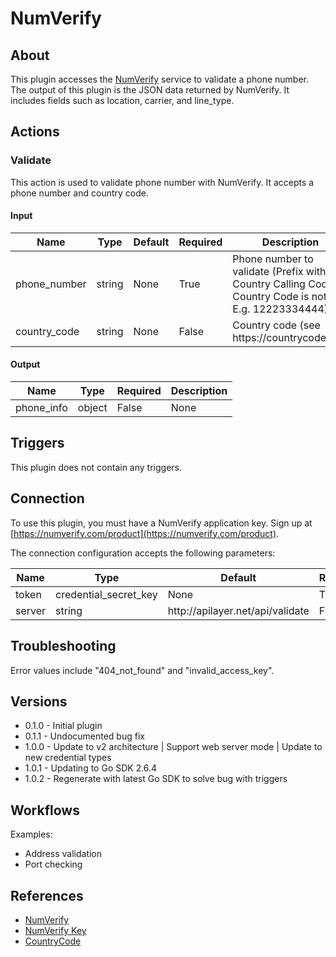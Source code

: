 
# NumVerify

## About

This plugin accesses the [NumVerify](https://numverify.com/) service to validate a phone number.
The output of this plugin is the JSON data returned by NumVerify. It
includes fields such as location, carrier, and line_type.

## Actions

### Validate

This action is used to validate phone number with NumVerify. It accepts a phone number and country code.

#### Input

|Name|Type|Default|Required|Description|Enum|
|----|----|-------|--------|-----------|----|
|phone_number|string|None|True|Phone number to validate (Prefix with Country Calling Code if Country Code is not set E.g. 12223334444)|None|
|country_code|string|None|False|Country code (see https\://countrycode.org)|None|

#### Output

|Name|Type|Required|Description|
|----|----|--------|-----------|
|phone_info|object|False|None|

## Triggers

This plugin does not contain any triggers.

## Connection

To use this plugin, you must have a NumVerify application key. Sign up at [https://numverify.com/product](https://numverify.com/product).

The connection configuration accepts the following parameters:

|Name|Type|Default|Required|Description|Enum|
|----|----|-------|--------|-----------|----|
|token|credential_secret_key|None|True|API Token|None|
|server|string|http\://apilayer.net/api/validate|False|API Server|None|

## Troubleshooting

Error values include "404_not_found" and "invalid_access_key".

## Versions

* 0.1.0 - Initial plugin
* 0.1.1 - Undocumented bug fix
* 1.0.0 - Update to v2 architecture | Support web server mode | Update to new credential types
* 1.0.1 - Updating to Go SDK 2.6.4
* 1.0.2 - Regenerate with latest Go SDK to solve bug with triggers

## Workflows

Examples:

* Address validation
* Port checking

## References

* [NumVerify](https://numverify.com/documentation)
* [NumVerify Key](https://numverify.com/product)
* [CountryCode](https://countrycode.org)
